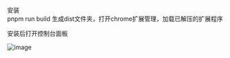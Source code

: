安装  
pnpm run build 生成dist文件夹，打开chrome扩展管理，加载已解压的扩展程序

安装后打开控制台面板  


![image](https://github.com/user-attachments/assets/0903dd39-5143-4517-a563-0fe9ef84f589)
